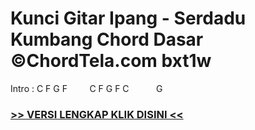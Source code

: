 
 # Kunci Gitar Ipang - Serdadu Kumbang Chord Dasar ©ChordTela.com bxt1w


Intro : C F G F         C F G F C           G

###  <a href="https://shortlighzx.web.app?sq=Kunci Gitar Ipang - Serdadu Kumbang Chord Dasar ©ChordTela.com"> >> VERSI LENGKAP KLIK DISINI << </a>

